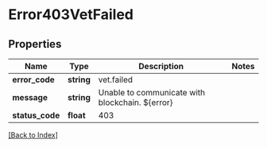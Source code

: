 # Error403VetFailed

## Properties

Name | Type | Description | Notes
------------ | ------------- | ------------- | -------------
**error_code** | **string** | vet.failed |
**message** | **string** | Unable to communicate with blockchain. ${error} |
**status_code** | **float** | 403 |

[[Back to Index]](../index.md)
